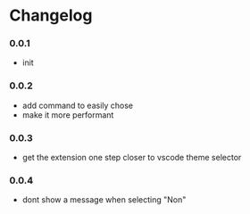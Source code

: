 # Changelog

### 0.0.1
- init

### 0.0.2
- add command to easily chose
- make it more performant

### 0.0.3
- get the extension one step closer to vscode theme selector

### 0.0.4
- dont show a message when selecting "Non"
